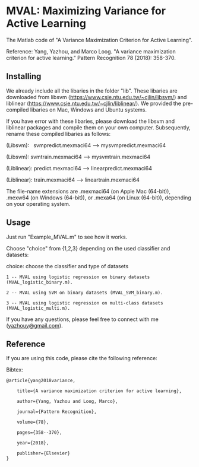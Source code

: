 # MVAL: Maximizing Variance for Active Learning
The Matlab code of "A Variance Maximization Criterion for Active Learning". 

Reference: Yang, Yazhou, and Marco Loog. "A variance maximization criterion for active learning." Pattern Recognition 78 (2018): 358-370.

## Installing

We already include all the libaries in the folder "lib". These libaries are downloaded from libsvm (https://www.csie.ntu.edu.tw/~cjlin/libsvm/) and liblinear (https://www.csie.ntu.edu.tw/~cjlin/liblinear/). We provided the pre-compiled libaries on Mac, Windows and Ubuntu systems. 

If you have error with these libaries, please download the libsvm and liblinear packages and compile them on your own computer. Subsequently, rename these compiled libaries as follows:

(Libsvm):   svmpredict.mexmaci64 --> mysvmpredict.mexmaci64

(Libsvm):     svmtrain.mexmaci64 --> mysvmtrain.mexmaci64

(Liblinear):  predict.mexmaci64 --> linearpredict.mexmaci64

(Liblinear):  train.mexmaci64 --> lineartrain.mexmaci64

The file-name extensions are .mexmaci64 (on Apple Mac (64-bit)), .mexw64 (on Windows (64-bit)), or .mexa64 (on Linux (64-bit)), depending on your operating system.

## Usage

Just run "Example_MVAL.m" to see how it works.

Choose "choice" from {1,2,3} depending on the used classifier and datasets:

choice:  choose the classifier and type of datasets

    1 -- MVAL using logistic regression on binary datasets (MVAL_logistic_binary.m).
    
    2 -- MVAL using SVM on binary datasets (MVAL_SVM_binary.m).
    
    3 -- MVAL using logistic regression on multi-class datasets (MVAL_logistic_multi.m).

If you have any questions, please feel free to connect with me (yazhouy@gmail.com).



## Reference
If you are using this code, please cite the following reference:

Bibtex:

    @article{yang2018variance,

        title={A variance maximization criterion for active learning}, 
   
        author={Yang, Yazhou and Loog, Marco},
  
        journal={Pattern Recognition},
  
        volume={78},
  
        pages={358--370},
  
        year={2018},
  
        publisher={Elsevier}
    }

